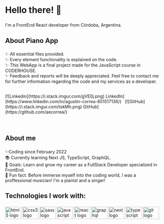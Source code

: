 <h1 align="left">Hello there! 👋</h1>

###

<p align="left">I'm a FrontEnd React developer from Córdoba, Argentina.</p>

###

<h2 align="left">About Piano App</h2>

###

<p align="left">✨ All essential files provided.<br>✨ Every element functionality is explained on the code.<br>✨ This WebApp is a final project made for the JavaScript course in CODERHOUSE.<br>✨ Feedback and reports will be deeply appreciated. Feel free to contact me for further information regarding the code and my services as a developer. 
</p>
<br>
[![Linkedin](https://i.stack.imgur.com/gVE0j.png) LinkedIn](https://www.linkedin.com/in/agustin-correa-851517136/)
&nbsp;
[![GitHub](https://i.stack.imgur.com/tskMh.png) GitHub](https://github.com/aecorrea/)

<br>
<br>
<br>


<h2 align="left">About me</h2>

###


<p align="left">✨Coding since February 2022<br>📚 Currently learning Next JS, TypeScript, GraphQL.<br>🎯 Goals: Learn and grow my career as a FullStack Developer specialized in FrontEnd.<br>🎲 Fun fact: Before immerse myself into the coding world, I was a proffessional musician! I'm a pianist and a singer!</p>
<h2 align="left">Technologies I work with:</h2>

###

<div align="left">
  <img src="https://cdn.jsdelivr.net/gh/devicons/devicon/icons/html5/html5-original.svg" height="40" width="52" alt="html5 logo"  />
  <img src="https://cdn.jsdelivr.net/gh/devicons/devicon/icons/css3/css3-original.svg" height="40" width="52" alt="css3 logo"  />
  <img src="https://cdn.jsdelivr.net/gh/devicons/devicon/icons/sass/sass-original.svg" height="40" width="52" alt="sass logo"  />
  <img src="https://cdn.jsdelivr.net/gh/devicons/devicon/icons/javascript/javascript-original.svg" height="40" width="52" alt="javascript logo"  />
  <img src="https://cdn.jsdelivr.net/gh/devicons/devicon/icons/react/react-original.svg" height="40" width="52" alt="react logo"  />
  <img src="https://cdn.jsdelivr.net/gh/devicons/devicon/icons/graphql/graphql-plain-wordmark.svg" height="40" width="52" alt="graphql logo" />
  <img src="https://cdn.jsdelivr.net/gh/devicons/devicon/icons/nextjs/nextjs-original-wordmark.svg" height="40" width="52" alt="next logo"/>
  <img src="https://cdn.jsdelivr.net/gh/devicons/devicon/icons/typescript/typescript-plain.svg" height="40" width="52" alt="typescript logo"/>
  <img src="https://cdn.jsdelivr.net/gh/devicons/devicon/icons/git/git-original-wordmark.svg" height="40" width="52" alt="git logo"/>
          
          
          
          
</div>

###
